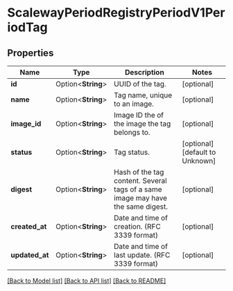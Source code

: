 # ScalewayPeriodRegistryPeriodV1PeriodTag

## Properties

Name | Type | Description | Notes
------------ | ------------- | ------------- | -------------
**id** | Option<**String**> | UUID of the tag. | [optional]
**name** | Option<**String**> | Tag name, unique to an image. | [optional]
**image_id** | Option<**String**> | Image ID the of the image the tag belongs to. | [optional]
**status** | Option<**String**> | Tag status. | [optional][default to Unknown]
**digest** | Option<**String**> | Hash of the tag content. Several tags of a same image may have the same digest. | [optional]
**created_at** | Option<**String**> | Date and time of creation. (RFC 3339 format) | [optional]
**updated_at** | Option<**String**> | Date and time of last update. (RFC 3339 format) | [optional]

[[Back to Model list]](../README.md#documentation-for-models) [[Back to API list]](../README.md#documentation-for-api-endpoints) [[Back to README]](../README.md)


